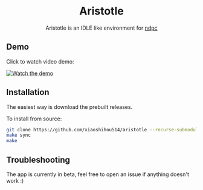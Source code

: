 <div align="center">

# Aristotle

Aristotle is an IDLE like environment for [ndpc](https://xiaoshihou514.github.io/ndpc)

</div>

## Demo

Click to watch video demo:

[![Watch the demo](https://github.com/user-attachments/assets/6d832f61-1169-4076-aaf7-6901561ebf9f)](https://github.com/user-attachments/assets/bc463b97-6809-4e31-9acd-d0dcb89867b8)

## Installation

The easiest way is download the prebuilt releases.

To install from source:

```bash
git clone https://github.com/xiaoshihou514/aristotle --recurse-submodules
make sync
make
```

## Troubleshooting

The app is currently in beta, feel free to open an issue if anything doesn't work :)
